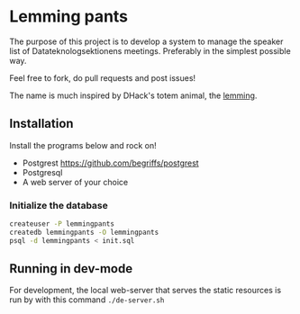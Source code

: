 # Lemming pants

The purpose of this project is to develop a system to manage the speaker list of Datateknologsektionens meetings. Preferably in the simplest possible way.

Feel free to fork, do pull requests and post issues!

The name is much inspired by DHack's totem animal, the [lemming](https://www.youtube.com/watch?v=9A6vm92R9oU).

## Installation

Install the programs below and rock on!

- Postgrest https://github.com/begriffs/postgrest
- Postgresql
- A web server of your choice

### Initialize the database

```bash
createuser -P lemmingpants
createdb lemmingpants -O lemmingpants
psql -d lemmingpants < init.sql
```

## Running in dev-mode

For development, the local web-server that serves the static resources is run by with this command `./de-server.sh`
